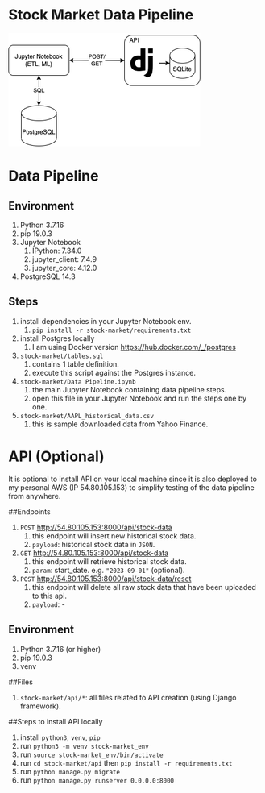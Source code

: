# Stock Market Data Pipeline

![image info](./stock-market.png)


# Data Pipeline
## Environment
1. Python 3.7.16
2. pip 19.0.3
3. Jupyter Notebook
   1. IPython: 7.34.0 
   2. jupyter_client: 7.4.9 
   3. jupyter_core: 4.12.0
4. PostgreSQL 14.3

## Steps
1. install dependencies in your Jupyter Notebook env.
   1. `pip install -r stock-market/requirements.txt`
2. install Postgres locally
   1. I am using Docker version https://hub.docker.com/_/postgres
3. `stock-market/tables.sql`
   1. contains 1 table definition.
   2. execute this script against the Postgres instance.
4. `stock-market/Data Pipeline.ipynb`
   1. the main Jupyter Notebook containing data pipeline steps.
   2. open this file in your Jupyter Notebook and run the steps one by one.
5. `stock-market/AAPL_historical_data.csv`
   1. this is sample downloaded data from Yahoo Finance.

# API (Optional)
It is optional to install API on your local machine 
since it is also deployed to my personal AWS (IP 54.80.105.153) to simplify 
testing of the data pipeline from anywhere.

##Endpoints
1. `POST` http://54.80.105.153:8000/api/stock-data
   1. this endpoint will insert new historical stock data.
   2. `payload`: historical stock data in `JSON`. 
2. `GET` http://54.80.105.153:8000/api/stock-data
   1. this endpoint will retrieve historical stock data.
   2. `param`: start_date. e.g. `"2023-09-01"` (optional).
3. `POST` http://54.80.105.153:8000/api/stock-data/reset
   1. this endpoint will delete all raw stock data that have been uploaded to this api.
   2. `payload`: -

## Environment
1. Python 3.7.16 (or higher)
2. pip 19.0.3
3. venv

##Files
1. `stock-market/api/*`:
   all files related to API creation (using Django framework).
   
##Steps to install API locally
   1. install `python3`, `venv`, `pip`
   2. run `python3 -m venv stock-market_env`
   3. run `source stock-market_env/bin/activate`
   4. run `cd stock-market/api` then `pip install -r requirements.txt`
   5. run `python manage.py migrate`
   6. run `python manage.py runserver 0.0.0.0:8000`
   